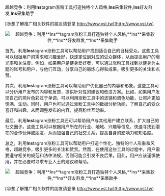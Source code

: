 超越竞争：利用**Ins**tagram涨粉工具打造独特个人风格,**Ins**采集软件,**Ins**好友群发,**Ins**采集助手

[😍想了解推广相关软件的朋友请登录 http://www.vst.tw](http://www.vst.tw)

 <center><img src="https://vst.tw/MP4/tuiguang/png/0.png" alt="超越竞争：利用**Ins**tagram涨粉工具打造独特个人风格,**Ins**采集软件,**Ins**好友群发,**Ins**采集助手"></center>

首先，利用**Ins**tagram涨粉工具可以帮助用户找到适合自己的目标受众。这些工具可以根据用户的需求和兴趣爱好，快速定位到对应的受众群体，从而提高用户的曝光率和关注度。例如，如果用户是健身爱好者，可以通过涨粉工具找到以健身为主题的账号和用户，与他们互动，分享自己的锻炼心得和成果，吸引更多的关注和点赞。

其次，利用**Ins**tagram涨粉工具可以帮助用户优化自己的内容和形象。这些工具可以分析用户发布的内容和反馈，提供针对性的建议和改进方案。比如，如果用户发现自己的照片色彩过于单调，可以利用涨粉工具中的滤镜和调色功能，让照片更加饱满、生动。同时，用户也可以通过涨粉工具中的数据分析功能，了解自己的受众喜好和兴趣，从而调整发布的内容，提高粉丝互动率。

最后，利用**Ins**tagram涨粉工具还可以帮助用户与其他用户建立联系，扩大自己的社交圈子。这些工具可以根据用户所在的行业、地域、兴趣等信息，快速寻找到潜在的合作伙伴或朋友，从而加强自己的社交关系，提高自身的影响力和知名度。

总之，利用**Ins**tagram涨粉工具可以帮助用户打造个性化、独特的个人形象和风格，超越竞争，吸引更多的关注和赞赏。然而，在使用这些工具的过程中，用户需要遵守相关的规范和法律法规，否则可能会引发不良后果。因此，用户应该谨慎使用，并在必要时寻求专业人士的建议和帮助。

 <center><img src="https://vst.tw/MP4/tuiguang/png/8.png" alt="超越竞争：利用**Ins**tagram涨粉工具打造独特个人风格,**Ins**采集软件,**Ins**好友群发,**Ins**采集助手"></center>

[😍想了解推广相关软件的朋友请登录 http://www.vst.tw](http://www.vst.tw)



